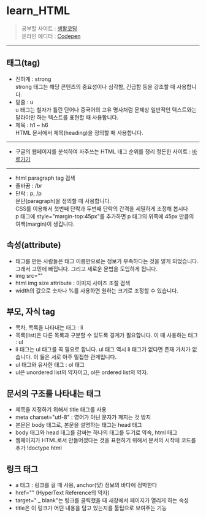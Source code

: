 # learn_HTML

  > 공부할 사이트 : [생활코딩](https://www.opentutorials.org/)</br>
  > 온라인 에디터 : [Codepen](https://codepen.io/trending)</br>
  
***
## 태그(tag)</br>
- 진하게 : strong</br>
strong 태그는 해당 콘텐츠의 중요성이나 심각함, 긴급함 등을 강조할 때 사용합니다.</br>
- 밑줄 : u </br>
u 태그는 철자가 틀린 단어나 중국어의 고유 명사처럼 문체상 일반적인 텍스트와는 달라야만 하는 텍스트를 표현할 때 사용합니다.</br>
- 제목 : h1 ~ h6</br>
HTML 문서에서 제목(heading)을 정의할 때 사용합니다.</br>
***
- 구글의 웹페이지를 분석하여 자주쓰는 HTML 태그 순위를 정리 정돈한 사이트 : [바로가기](https://www.advancedwebranking.com/html/)</br>

***
- html paragraph tag 검색</br>
- 줄바꿈 : /br</br>
- 단락 : p, /p</br>
문단(paragraph)을 정의할 때 사용합니다.</br>
CSS를 이용해서 첫번째 단락과 두번째 단락의 간격을 세밀하게 조정해 봅시다</br>
p 태그에 style="margin-top:45px"를 추가하면 p 태그의 위쪽에 45px 만큼의 여백(margin)이 생깁니다. </br>


## 속성(attribute)
- 태그를 만든 사람들은 태그 이름만으로는 정보가 부족하다는 것을 알게 되었습니다. 그래서 고민에 빠집니다. 그리고 새로운 문법을 도입하게 됩니다.
- img src=""
- html img size attribute : 이미지 사이즈 조절 검색
- width의 값으로 숫자나 %를 사용하면 원하는 크기로 조정할 수 있습니다.


## 부모, 자식 tag
- 목차, 목록을 나타내는 태그 : li 
- 목록(list)은 다른 목록과 구분할 수 있도록 경계가 필요합니다. 이 때 사용하는 태그 : ul
- li 태그는 ul 태그를 꼭 필요로 합니다. ul 태그 역시 li 태그가 없다면 존재 가치가 없습니다. 이 둘은 서로 아주 밀접한 관계입니다.
- ul 태그와 유사한 태그 : ol 태그
- ul은 unordered list의 약자이고, ol은 ordered list의 약자.


## 문서의 구조를 나타내는 태그
- 제목을 지정하기 위해서 title 태그를 사용
- meta charset="utf-8" : 영어가 아닌 문자가 깨지는 것 방지
- 본문은 body 태그로, 본문을 설명하는 태그는 head 태그
- body 태그와 head 태그를 감싸는 하나의 태그를 두기로 약속, html 태그
- 웹페이지가 HTML로서 만들어졌다는 것을 표현하기 위해서 문서의 시작에 코드를 추가 !doctype html


## 링크 태그
- a 태그 : 링크를 걸 때 사용, anchor(닻) 정보의 바다에 정박한다
- href="" (HyperText Reference의 약자)
- target=" _ blank"는 링크를 클릭했을 때 새창에서 페이지가 열리게 하는 속성
-  title은 이 링크가 어떤 내용을 담고 있는지를 툴팁으로 보여주는 기능
